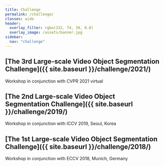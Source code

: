 ```yaml
---
title: Challenge
permalink: /challenge/
classes: wide
header:
  overlay_filter: rgba(232, 74, 39, 0.8)
  overlay_image: /assets/banner.jpg
sidebar:
  nav: "challenge"
---
```


## [The 3rd Large-scale Video Object Segmentation Challenge]({{ site.baseurl }}/challenge/2021/)
Workshop in conjunction with CVPR 2021 virtual

## [The 2nd Large-scale Video Object Segmentation Challenge]({{ site.baseurl }}/challenge/2019/)
Workshop in conjunction with ICCV 2019, Seoul, Korea

## [The 1st Large-scale Video Object Segmentation Challenge]({{ site.baseurl }}/challenge/2018/)
Workshop in conjunction with ECCV 2018, Munich, Germany